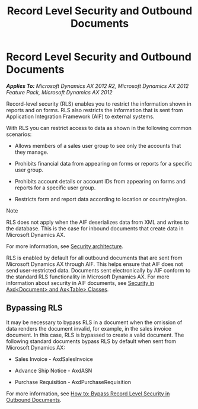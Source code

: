 ﻿---
title: Record Level Security and Outbound Documents
TOCTitle: Record Level Security and Outbound Documents
ms:assetid: 532b36b8-d76c-498a-9986-a0676f7ddda4
ms:mtpsurl: https://technet.microsoft.com/en-us/library/Aa630391(v=AX.60)
ms:contentKeyID: 35244324
ms.date: 11/07/2012
mtps_version: v=AX.60
---

# Record Level Security and Outbound Documents 


_**Applies To:** Microsoft Dynamics AX 2012 R2, Microsoft Dynamics AX 2012 Feature Pack, Microsoft Dynamics AX 2012_

Record-level security (RLS) enables you to restrict the information shown in reports and on forms. RLS also restricts the information that is sent from Application Integration Framework (AIF) to external systems.

With RLS you can restrict access to data as shown in the following common scenarios:

  - Allows members of a sales user group to see only the accounts that they manage.

  - Prohibits financial data from appearing on forms or reports for a specific user group.

  - Prohibits account details or account IDs from appearing on forms and reports for a specific user group.

  - Restricts form and report data according to location or country/region.


> [!NOTE]
> <P>RLS does not apply when the AIF deserializes data from XML and writes to the database. This is the case for inbound documents that create data in Microsoft Dynamics AX.</P>



For more information, see [Security architecture](security-architecture-of-the-microsoft-dynamics-ax-application.md).

RLS is enabled by default for all outbound documents that are sent from Microsoft Dynamics AX through AIF. This helps ensure that AIF does not send user-restricted data. Documents sent electronically by AIF conform to the standard RLS functionality in Microsoft Dynamics AX. For more information about security in AIF documents, see [Security in Axd\<Document\> and Ax\<Table\> Classes](security-in-axd-document-and-ax-table-classes.md).

## Bypassing RLS

It may be necessary to bypass RLS in a document when the omission of data renders the document invalid, for example, in the sales invoice document. In this case, RLS is bypassed to create a valid document. The following standard documents bypass RLS by default when sent from Microsoft Dynamics AX:

  - Sales Invoice - AxdSalesInvoice

  - Advance Ship Notice - AxdASN

  - Purchase Requisition - AxdPurchaseRequisition

For more information, see [How to: Bypass Record Level Security in Outbound Documents](how-to-bypass-record-level-security-in-outbound-documents.md).


